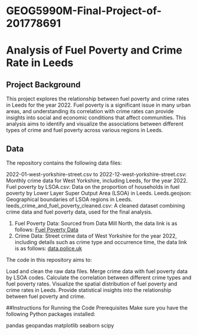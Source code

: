 # GEOG5990M-Final-Project-of-201778691

# Analysis of Fuel Poverty and Crime Rate in Leeds

## Project Background
This project explores the relationship between fuel poverty and crime rates in Leeds for the year 2022. Fuel poverty is a significant issue in many urban areas, and understanding its correlation with crime rates can provide insights into social and economic conditions that affect communities. This analysis aims to identify and visualize the associations between different types of crime and fuel poverty across various regions in Leeds.

## Data
The repository contains the following data files:

2022-01-west-yorkshire-street.csv to 2022-12-west-yorkshire-street.csv: Monthly crime data for West Yorkshire, including Leeds, for the year 2022.
Fuel poverty by LSOA.csv: Data on the proportion of households in fuel poverty by Lower Layer Super Output Area (LSOA) in Leeds.
Leeds.geojson: Geographical boundaries of LSOA regions in Leeds.
leeds_crime_and_fuel_poverty_cleaned.csv: A cleaned dataset combining crime data and fuel poverty data, used for the final analysis.

1. Fuel Poverty Data: Sourced from Data Mill North, the data link is as follows:
   [Fuel Poverty Data](https://datamillnorth.org/dataset/2j70l/fuel-poverty-by-lsoa-england)
2. Crime Data: Street crime data of West Yorkshire for the year 2022, including details such as crime type and occurrence time, the data link is as follows:
   [data.police.uk](https://data.police.uk/)

The code in this repository aims to:

Load and clean the raw data files.
Merge crime data with fuel poverty data by LSOA codes.
Calculate the correlation between different crime types and fuel poverty rates.
Visualize the spatial distribution of fuel poverty and crime rates in Leeds.
Provide statistical insights into the relationship between fuel poverty and crime.

##Instructions for Running the Code
Prerequisites
Make sure you have the following Python packages installed:

pandas
geopandas
matplotlib
seaborn
scipy

